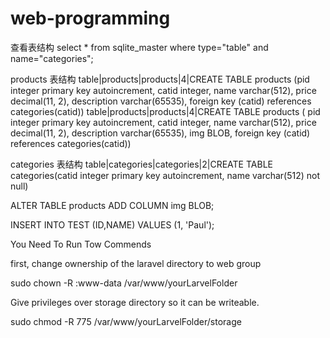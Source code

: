 # web-programming

查看表结构
select * from sqlite_master where type="table" and name="categories";

products 表结构
table|products|products|4|CREATE TABLE products (pid integer primary key autoincrement, catid integer, name varchar(512), price decimal(11, 2), description varchar(65535), foreign key (catid) references categories(catid))
table|products|products|4|CREATE TABLE products (
    pid integer primary key autoincrement, 
    catid integer, 
    name varchar(512), 
    price decimal(11, 2), 
    description varchar(65535), 
    img BLOB, 
    foreign key (catid) references categories(catid))

categories 表结构
table|categories|categories|2|CREATE TABLE categories(catid integer primary key  autoincrement, name varchar(512) not null)

ALTER TABLE products ADD COLUMN img BLOB; 




INSERT INTO TEST (ID,NAME)
VALUES (1, 'Paul');


You Need To Run Tow Commends

first, change ownership of the laravel directory to web group

sudo chown -R :www-data /var/www/yourLarvelFolder

Give privileges over storage directory so it can be writeable.

sudo chmod -R 775 /var/www/yourLarvelFolder/storage